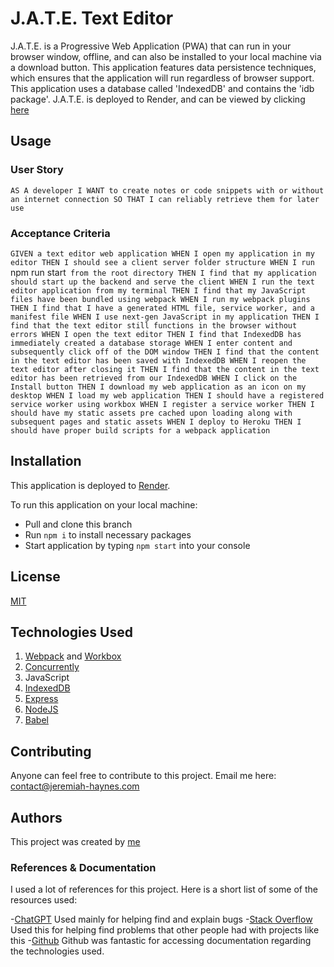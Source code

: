 # J.A.T.E. Text Editor

J.A.T.E. is a Progressive Web Application (PWA) that can run in your browser window, offline, and can also be installed to your local machine via a download button. This application features data persistence techniques, which ensures that the application will run regardless of browser support. This application uses a database called 'IndexedDB' and contains the 'idb package'. J.A.T.E. is deployed to Render, and can be viewed by clicking [here]()


## Usage

### User Story

`AS A developer
I WANT to create notes or code snippets with or without an internet connection
SO THAT I can reliably retrieve them for later use`

### Acceptance Criteria

`GIVEN a text editor web application
WHEN I open my application in my editor
THEN I should see a client server folder structure
WHEN I run `npm run start` from the root directory
THEN I find that my application should start up the backend and serve the client
WHEN I run the text editor application from my terminal
THEN I find that my JavaScript files have been bundled using webpack
WHEN I run my webpack plugins
THEN I find that I have a generated HTML file, service worker, and a manifest file
WHEN I use next-gen JavaScript in my application
THEN I find that the text editor still functions in the browser without errors
WHEN I open the text editor
THEN I find that IndexedDB has immediately created a database storage
WHEN I enter content and subsequently click off of the DOM window
THEN I find that the content in the text editor has been saved with IndexedDB
WHEN I reopen the text editor after closing it
THEN I find that the content in the text editor has been retrieved from our IndexedDB
WHEN I click on the Install button
THEN I download my web application as an icon on my desktop
WHEN I load my web application
THEN I should have a registered service worker using workbox
WHEN I register a service worker
THEN I should have my static assets pre cached upon loading along with subsequent pages and static assets
WHEN I deploy to Heroku
THEN I should have proper build scripts for a webpack application`


## Installation

This application is deployed to [Render]().

To run this application on your local machine:
 - Pull and clone this branch
 - Run `npm i` to install necessary packages
 - Start application by typing `npm start` into your console


 ## License

 [MIT](https://choosealicense.com/licenses/mit/)


## Technologies Used

1. [Webpack](https://webpack.js.org/) and [Workbox](https://web.dev/learn/pwa/workbox)
2. [Concurrently](https://www.npmjs.com/package/concurrently)
3. JavaScript
4. [IndexedDB](https://developer.mozilla.org/en-US/docs/Web/API/IndexedDB_API)
5. [Express](https://expressjs.com/)
6. [NodeJS](https://nodejs.org/docs/latest/api/)
7. [Babel](https://babeljs.io/docs/)


## Contributing

Anyone can feel free to contribute to this project. Email me here: contact@jeremiah-haynes.com


## Authors

This project was created by [me](https://www.github.com/dsatpm)

### References & Documentation

I used a lot of references for this project. Here is a short list of some of the resources used:

 -[ChatGPT](https://chat.openai.com/) Used mainly for helping find and explain bugs
 -[Stack Overflow](https://stackoverflow.com/) Used this for helping find problems that other people had with projects like this
 -[Github](https://www.github.com) Github was fantastic for accessing documentation regarding the technologies used.
